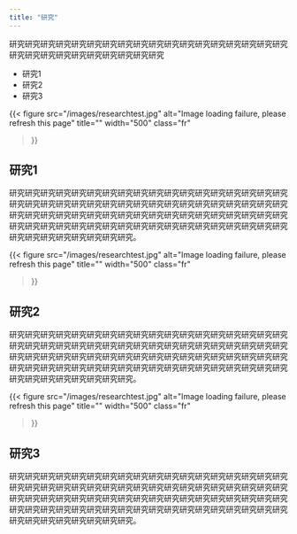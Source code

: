 ```yaml
---
title: "研究"
---
```


研究研究研究研究研究研究研究研究研究研究研究研究研究研究研究研究研究研究研究研究研究研究研究研究研究研究研究研究

- 研究1
- 研究2
- 研究3

{{< 
figure
src="/images/researchtest.jpg"
alt="Image loading failure, please refresh this page"
title=""
width="500" 
class="fr"
>}}
## 研究1
研究研究研究研究研究研究研究研究研究研究研究研究研究研究研究研究研究研究研究研究研究研究研究研究研究研究研究研究研究研究研究研究研究研究研究研究研究研究研究研究研究研究研究研究研究研究研究研究研究研究研究研究研究研究研究研究研究研究研究研究研究研究研究研究研究研究研究研究研究研究研究研究研究研究研究研究研究研究研究研究。

{{< 
figure
src="/images/researchtest.jpg"
alt="Image loading failure, please refresh this page"
title=""
width="500" 
class="fr"
>}}
## 研究2
研究研究研究研究研究研究研究研究研究研究研究研究研究研究研究研究研究研究研究研究研究研究研究研究研究研究研究研究研究研究研究研究研究研究研究研究研究研究研究研究研究研究研究研究研究研究研究研究研究研究研究研究研究研究研究研究研究研究研究研究研究研究研究研究研究研究研究研究研究研究研究研究研究研究研究研究研究研究研究研究。


{{< 
figure
src="/images/researchtest.jpg"
alt="Image loading failure, please refresh this page"
title=""
width="500" 
class="fr"
>}}
## 研究3
研究研究研究研究研究研究研究研究研究研究研究研究研究研究研究研究研究研究研究研究研究研究研究研究研究研究研究研究研究研究研究研究研究研究研究研究研究研究研究研究研究研究研究研究研究研究研究研究研究研究研究研究研究研究研究研究研究研究研究研究研究研究研究研究研究研究研究研究研究研究研究研究研究研究研究研究研究研究研究研究。